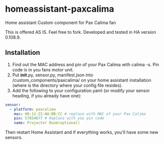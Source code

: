 # homeassistant-paxcalima
Home assistant Custom component for  Pax Calima fan

This is offered AS IS. Feel free to fork. 
Developed and tested in HA version 0.108.9. 

## Installation

1. Find out the MAC address and pin of your Pax Calima with calima -s. Pin code is in you fans motor unit. 
1. Put __init__.py, sensor.py, manifest.json into <config>/custom_components/paxcalima/ on your home assistant installation (where <config> is the directory where your config file resides).
1. Add the following to your configuration.yaml (or modify your sensor heading, if you already have one):

```yaml
sensor:
  - platform: paxcalima
    mac: 00:11:22:AA:BB:CC # replace with MAC of your Pax Calima 
    pin: 57854677 # Replace with you pin code
    name: Projector Room(optional)
```

Then restart Home Assistant and if everything works, you'll have some new sensors.
